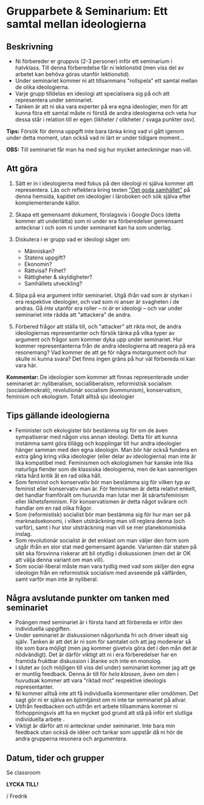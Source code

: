# Grupparbete & Seminarium: Ett samtal mellan ideologierna

## Beskrivning

* Ni förbereder er gruppvis (2-3 personer) inför ett seminarium i halvklass. Till denna förberedelse får ni lektionstid (men viss del av arbetet kan behöva göras utanför lektionstid). 
* Under seminariet kommer ni att tillsammans "rollspela" ett samtal mellan de olika ideologierna. 
* Varje grupp tilldelas en ideologi att specialisera sig på och att representera under seminariet. 
* Tanken är att ni ska vara experter på era egna ideologier, men för att kunna föra ett samtal måste ni förstå de andra ideologierna och veta hur dessa står i relation till er egen (likheter / olikheter / svaga punkter osv).

<!--* Förutom sådant ni själva vill framhäva hos er egen tilldelade ideologi ska ni också fundera på och förbereda frågor att ställa till de andra ideologiernas representanter. -->

**Tips:** Försök för denna uppgift inte bara tänka kring vad vi gått igenom under detta moment, utan också vad ni lärt er under tidigare moment...

**OBS:** Till seminariet får man ha med sig hur mycket anteckningar man vill.

## Att göra

<!--Borttaget under punkt 1: Börja inte direkt med själva grupparbetet, utan förbered er först individuellt. -->

1. Sätt er in i ideologierna med fokus på den ideologi ni själva kommer att representera. Läs och reflektera kring texten ["Det goda samhället"][1] på denna hemsida, kapitlet om ideologier i läroboken och sök själva efter komplementerande källor. 
2. Skapa ett gemensamt dokument, förslagsvis i Google Docs (detta kommer att underlätta) som ni under era förberedelser gemensamt antecknar i och som ni under seminariet kan ha som underlag.
3. Diskutera i er grupp vad er ideologi säger om:

	* Människan?
	* Statens uppgift?
	* Ekonomin?
	* Rättvisa? Frihet?
	* Rättigheter & skyldigheter?
	* Samhällets utveckling?

4. Slipa på era argument inför seminariet. Utgå ifrån vad som är styrkan i era respektive ideologier, och vad som ni anser är svagheten i de andras. Gå *inte* utanför era roller – ni *är* er ideologi – och var under seminariet inte rädda att "attackera" de andra. 
5. Förbered frågor att ställa till, och "attacker" att rikta mot, de andra ideologiernas representanter och försök tänka på vilka typer av argument och frågor som kommer dyka upp under seminariet. Hur kommer representanterna från de andra ideologierna att reagera på era resonemang? Vad kommer de att ge för några motargument och hur skulle ni kunna svara? Det finns ingen gräns på hur väl förbereda ni kan vara här.

**Kommentar:** De ideologier som kommer att finnas representerade under seminariet är: nyliberalism, socialliberalism, reformistisk socialism (socialdemokrati), revolutionär socialism (kommunism), konservatism, feminism och ekologism. Totalt alltså sju ideologier

## Tips gällande ideologierna

* Feminister och ekologister bör bestämma sig för om de även sympatiserar med någon viss annan ideologi. Detta för att kunna instämma samt göra tillägg och kopplingar till hur andra ideologier hänger samman med den egna ideologin. Man bör här också fundera en extra gång kring vilka ideologier (eller delar av ideologierna) man inte är lika kompatibel med. Feminismen och ekologismen har kanske inte lika naturliga fiender som de klassiska ideologierna, men de kan sannerligen rikta hård kritik åt en rad olika håll.
* Som feminist och konservativ bör man bestämma sig för vilken typ av feminist eller konservativ man är. För feminismen är detta relativt enkelt, det handlar framförallt om huruvida man lutar mer åt särartsfeminism eller likhetsfeminism. För konservatismen är detta något svårare och handlar om en rad olika frågor.
* Som (reformistisk) socialist bör man bestämma sig för hur man ser på marknadsekonomi, i vilken utsträckning man vill reglera denna (och varför), samt i hur stor utsträckning man vill se mer planekonomiska inslag. 
* Som revolutionär socialist är det enklast om man väljer den form som utgår ifrån en stor stat med gemensamt ägande. Varianten där staten på sikt ska försvinna riskerar att bli otydlig i diskussionen (men det är OK att välja denna variant om man vill). 
* Som social-liberal måste man vara tydlig med vad som skiljer den egna ideologin från en reformistisk socialism med avseende på välfärden, samt varför man inte är nyliberal.


## Några avslutande punkter om tanken med seminariet
* Poängen med seminariet är i första hand att förbereda er inför den individuella uppgiften. 
* Under seminariet är diskussionen någorlunda fri och driver idealt sig själv. Tanken är att det är ni som för samtalet och att jag modererar så lite som bara möjligt (men jag kommer givetvis göra det i den mån det är nödvändigt). Det är därför viktigt att ni i era förberedelser har en framtida fruktbar diskussion i åtanke och inte en monolog. 
* I slutet av (och möjligen till viss del under) seminariet kommer jag att ge er muntlig feedback. Denna är till för *hela klassen*, även om den i huvudsak kommer att vara "riktad mot" respektive ideologis representanter. 
* Ni kommer alltså inte att få individuella kommentarer eller omdömen. Det sagt gör ni er själva en björntjänst om ni inte tar seminariet på allvar. 
* Utifrån feedbacken och utifrån ert arbete tillsammans kommer ni förhoppningsvis att ha en mycket god grund att stå på inför ert slutliga individuella arbete <!--[(slutexaminationen)] -->.
* Viktigt är därför att ni antecknar under seminariet. Inte bara min feedback utan också de idéer och tankar som uppstår då ni hör de andra grupperna resonera och argumentera.

<!--Ha exempel på frågor man kan ta upp här? -->


## Datum, tider och grupper

<!-- Datum och tider finns, eller kommer att finnas i provschemat på schoolsoft. Gruppindelning kommer att komma som ett meddelande och/eller nyhet en vecka innan eller så. Är man osäker, så frågar man. -->

Se classroom

**LYCKA TILL!**

/ Fredrik

[1]:	../material/om_ideologierna.md